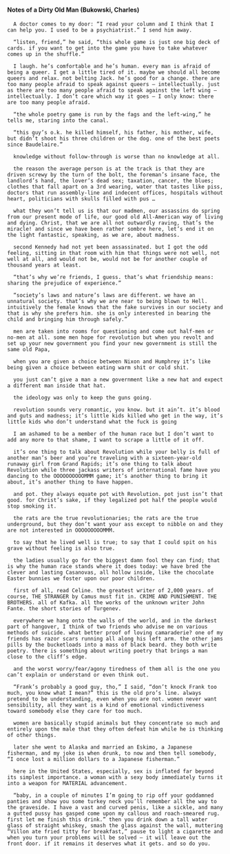 #### Notes of a Dirty Old Man (Bukowski, Charles)
      A doctor comes to my door: “I read your column and I think that I can help you. I used to be a psychiatrist.” I send him away.

      “listen, friend,” he said, “this whole game is just one big deck of cards. if you want to get into the game you have to take whatever comes up in the shuffle.”

      I laugh. he’s comfortable and he’s human. every man is afraid of being a queer. I get a little tired of it. maybe we should all become queers and relax. not belting Jack. he’s good for a change. there are too many people afraid to speak against queers — intellectually. just as there are too many people afraid to speak against the left wing — intellectually. I don’t care which way it goes — I only know: there are too many people afraid.

      “the whole poetry game is run by the fags and the left-wing,” he tells me, staring into the canal.

      “this guy’s o.k. he killed himself, his father, his mother, wife, but didn’t shoot his three children or the dog. one of the best poets since Baudelaire.”

      knowledge without follow-through is worse than no knowledge at all.

      the reason the average person is at the track is that they are driven screwy by the turn of the bolt, the foreman’s insane face, the landlord’s hand, the lover’s dead sex; taxation, cancer, the blues; clothes that fall apart on a 3rd wearing, water that tastes like piss, doctors that run assembly-line and indecent offices, hospitals without heart, politicians with skulls filled with pus …

      what they won’t tell us is that our madmen, our assassins do spring from our present mode of life, our good old All-American way of living and dying. Christ, that we are all not outwardly raving, that’s the miracle! and since we have been rather sombre here, let’s end it on the light fantastic, speaking, as we are, about madness.

      second Kennedy had not yet been assassinated. but I got the odd feeling, sitting in that room with him that things were not well, not well at all, and would not be, would not be for another couple of thousand years at least.

      “that’s why we’re friends, I guess. that’s what friendship means: sharing the prejudice of experience.”

      “society’s laws and nature’s laws are different. we have an unnatural society. that’s why we are near to being blown to Hell. intuitively the female knows that the fake survives in our society and that is why she prefers him. she is only interested in bearing the child and bringing him through safely.”

      men are taken into rooms for questioning and come out half-men or no-men at all. some men hope for revolution but when you revolt and set up your new government you find your new government is still the same old Papa,

      when you are given a choice between Nixon and Humphrey it’s like being given a choice between eating warm shit or cold shit.

      you just can’t give a man a new government like a new hat and expect a different man inside that hat.

      the ideology was only to keep the guns going.

      revolution sounds very romantic, you know. but it ain’t. it’s blood and guts and madness; it’s little kids killed who get in the way, it’s little kids who don’t understand what the fuck is going

      I am ashamed to be a member of the human race but I don’t want to add any more to that shame, I want to scrape a little of it off.

      it’s one thing to talk about Revolution while your belly is full of another man’s beer and you’re traveling with a sixteen-year-old runaway girl from Grand Rapids; it’s one thing to talk about Revolution while three jackass writers of international fame have you dancing to the OOOOOOOOOOMMM game; it’s another thing to bring it about, it’s another thing to have happen.

      and pot. they always equate pot with Revolution. pot just isn’t that good. for Christ’s sake, if they legalized pot half the people would stop smoking it.

      the rats are the true revolutionaries; the rats are the true underground, but they don’t want your ass except to nibble on and they are not interested in OOOOOOOOOMMM.

      to say that he lived well is true; to say that I could spit on his grave without feeling is also true.

      the ladies usually go for the biggest damn fool they can find; that is why the human race stands where it does today: we have bred the clever and lasting Casanovas, all hollow inside, like the chocolate Easter bunnies we foster upon our poor children.

      first of all, read Celine. the greatest writer of 2,000 years. of course, THE STRANGER by Camus must fit in. CRIME AND PUNISHMENT. THE BROTHERS. all of Kafka. all the works of the unknown writer John Fante. the short stories of Turgenev.

      everywhere we hang onto the walls of the world, and in the darkest part of hangover, I think of two friends who advise me on various methods of suicide. what better proof of loving camaraderie? one of my friends has razor scars running all along his left arm. the other jams pills by the bucketloads into a mass of black beard. they both write poetry. there is something about writing poetry that brings a man close to the cliff’s edge.

      and the worst worry/fear/agony tiredness of them all is the one you can’t explain or understand or even think out.

      “Frank’s probably a good guy, tho,” I said, “don’t knock Frank too much, you know what I mean?” this is the old pro’s line. always pretend to be understanding, even when you are not. women never want sensibility, all they want is a kind of emotional vindictiveness toward somebody else they care for too much.

      women are basically stupid animals but they concentrate so much and entirely upon the male that they often defeat him while he is thinking of other things.

      later she went to Alaska and married an Eskimo, a Japanese fisherman, and my joke is when drunk, to now and then tell somebody, “I once lost a million dollars to a Japanese fisherman.”

      here in the United States, especially, sex is inflated far beyond its simplest importance. a woman with a sexy body immediately turns it into a weapon for MATERIAL advancement.

      “baby, in a couple of minutes I’m going to rip off your goddamned panties and show you some turkey neck you’ll remember all the way to the graveside. I have a vast and curved penis, like a sickle, and many a gutted pussy has gasped come upon my callous and roach-smeared rug. first let me finish this drink.” then you drink down a tall water glass of straight whiskey, smash the glass against the wall, muttering “Villon ate fried titty for breakfast,” pause to light a cigarette and when you turn your problems will be solved — it will leave out the front door. if it remains it deserves what it gets. and so do you.

